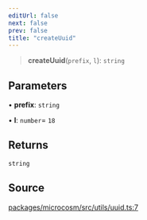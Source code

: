 ```yaml
---
editUrl: false
next: false
prev: false
title: "createUuid"
---
```


> **createUuid**(`prefix`, `l`): `string`

## Parameters

• **prefix**: `string`

• **l**: `number`= `18`

## Returns

`string`

## Source

[packages/microcosm/src/utils/uuid.ts:7](https://github.com/nodenogg-in/alpha-p2p/blob/537491b7f422df1359d1cfda9feedcc4a36a0605/packages/microcosm/src/utils/uuid.ts#L7)
